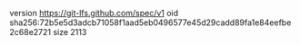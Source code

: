 version https://git-lfs.github.com/spec/v1
oid sha256:72b5e5d3adcb71058f1aad5eb0496577e45d29cadd89fa1e84eefbe2c68e2721
size 2113
